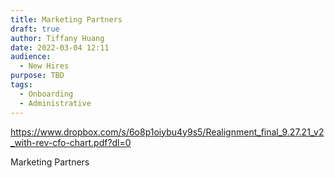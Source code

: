 ```yaml
---
title: Marketing Partners
draft: true
author: Tiffany Huang
date: 2022-03-04 12:11
audience:
  - New Hires
purpose: TBD
tags:
  - Onboarding
  - Administrative
---
```


https://www.dropbox.com/s/6o8p1oiybu4y9s5/Realignment_final_9.27.21_v2_with-rev-cfo-chart.pdf?dl=0

Marketing Partners